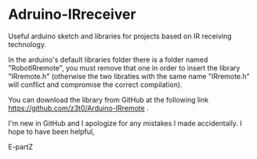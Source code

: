 # Adruino-IRreceiver
Useful arduino sketch and libraries for projects based on IR receiving technology.

In the arduino's default libraries folder there is a folder named "RobotIRremote", you must remove that one in order to insert the library "IRremote.h" (otherwise the two libraties with the same name "IRremote.h" will conflict and compromise the correct compilation).

You can download the library from GitHub at the following link https://github.com/z3t0/Arduino-IRremote .

I'm new in GitHub and I apologize for any mistakes I made accidentally.
I hope to have been helpful,

E-partZ
